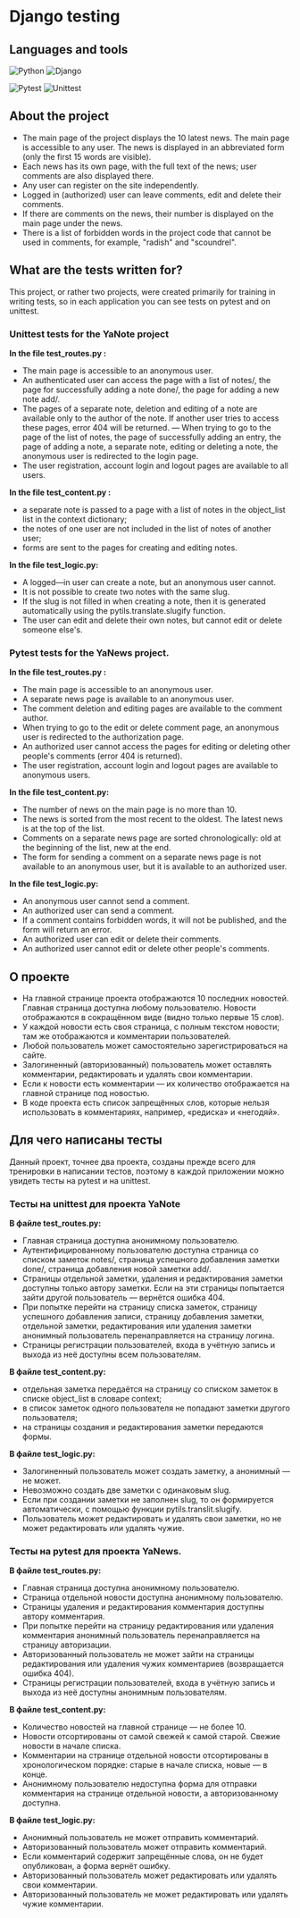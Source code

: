 # Django testing  
## Languages and tools
![Python](https://img.shields.io/badge/-Python-black?style=for-the-badge&logo=python)
![Django](https://img.shields.io/badge/-Django-black?style=for-the-badge&logo=Django)

![Pytest](https://img.shields.io/badge/-Pytest-black?style=for-the-badge&logo=pytest)
![Unittest](https://img.shields.io/badge/-Unittest-black?style=for-the-badge&logo=unittest)
## About the project

- The main page of the project displays the 10 latest news. The main page is accessible to any user. The news is displayed in an abbreviated form (only the first 15 words are visible).
- Each news has its own page, with the full text of the news; user comments are also displayed there.
- Any user can register on the site independently.
- Logged in (authorized) user can leave comments, edit and delete their comments.
- If there are comments on the news, their number is displayed on the main page under the news.
- There is a list of forbidden words in the project code that cannot be used in comments, for example, "radish" and "scoundrel".

## What are the tests written for?
This project, or rather two projects, were created primarily for training in writing tests, so in each application you can see tests on pytest and on unittest.

### Unittest tests for the YaNote project

**In the file test_routes.py :**
- The main page is accessible to an anonymous user.
- An authenticated user can access the page with a list of notes/, the page for successfully adding a note done/, the page for adding a new note add/.
- The pages of a separate note, deletion and editing of a note are available only to the author of the note. If another user tries to access these pages, error 404 will be returned.
— When trying to go to the page of the list of notes, the page of successfully adding an entry, the page of adding a note, a separate note, editing or deleting a note, the anonymous user is redirected to the login page.
- The user registration, account login and logout pages are available to all users.

**In the file test_content.py :**
- a separate note is passed to a page with a list of notes in the object_list list in the context dictionary;
- the notes of one user are not included in the list of notes of another user;
- forms are sent to the pages for creating and editing notes.

**In the file test_logic.py:**
- A logged—in user can create a note, but an anonymous user cannot.
- It is not possible to create two notes with the same slug.
- If the slug is not filled in when creating a note, then it is generated automatically using the pytils.translate.slugify function.
- The user can edit and delete their own notes, but cannot edit or delete someone else's.

### Pytest tests for the YaNews project.

**In the file test_routes.py :**
- The main page is accessible to an anonymous user.
- A separate news page is available to an anonymous user.
- The comment deletion and editing pages are available to the comment author.
- When trying to go to the edit or delete comment page, an anonymous user is redirected to the authorization page.
- An authorized user cannot access the pages for editing or deleting other people's comments (error 404 is returned).
- The user registration, account login and logout pages are available to anonymous users.

**In the file test_content.py:**
- The number of news on the main page is no more than 10.
- The news is sorted from the most recent to the oldest. The latest news is at the top of the list.
- Comments on a separate news page are sorted chronologically: old at the beginning of the list, new at the end.
- The form for sending a comment on a separate news page is not available to an anonymous user, but it is available to an authorized user.

**In the file test_logic.py:**
- An anonymous user cannot send a comment.
- An authorized user can send a comment.
- If a comment contains forbidden words, it will not be published, and the form will return an error.
- An authorized user can edit or delete their comments.
- An authorized user cannot edit or delete other people's comments.

## О проекте

- На главной странице проекта отображаются 10 последних новостей. Главная страница доступна любому пользователю. Новости отображаются в сокращённом виде (видно только первые 15 слов).
- У каждой новости есть своя страница, с полным текстом новости; там же отображаются и комментарии пользователей.
- Любой пользователь может самостоятельно зарегистрироваться на сайте.
- Залогиненный (авторизованный) пользователь может оставлять комментарии, редактировать и удалять свои комментарии.
- Если к новости есть комментарии — их количество отображается на главной странице под новостью.
- В коде проекта есть список запрещённых слов, которые нельзя использовать в комментариях, например, «редиска» и «негодяй».

## Для чего написаны тесты
Данный проект, точнее два проекта, созданы прежде всего для тренировки в написании тестов, поэтому в каждой приложении можно увидеть тесты на pytest и на unittest.

### Тесты на unittest для проекта YaNote

**В файле test_routes.py:**
- Главная страница доступна анонимному пользователю.
- Аутентифицированному пользователю доступна страница со списком заметок notes/, страница успешного добавления заметки done/, страница добавления новой заметки add/.
- Страницы отдельной заметки, удаления и редактирования заметки доступны только автору заметки. Если на эти страницы попытается зайти другой пользователь — вернётся ошибка 404.
- При попытке перейти на страницу списка заметок, страницу успешного добавления записи, страницу добавления заметки, отдельной заметки, редактирования или удаления заметки анонимный пользователь перенаправляется на страницу логина.
- Страницы регистрации пользователей, входа в учётную запись и выхода из неё доступны всем пользователям.

**В файле test_content.py:**
- отдельная заметка передаётся на страницу со списком заметок в списке object_list в словаре context;
- в список заметок одного пользователя не попадают заметки другого пользователя;
- на страницы создания и редактирования заметки передаются формы.

**В файле test_logic.py:**
- Залогиненный пользователь может создать заметку, а анонимный — не может.
- Невозможно создать две заметки с одинаковым slug.
- Если при создании заметки не заполнен slug, то он формируется автоматически, с помощью функции pytils.translit.slugify.
- Пользователь может редактировать и удалять свои заметки, но не может редактировать или удалять чужие.

### Тесты на pytest для проекта YaNews.

**В файле test_routes.py:**
- Главная страница доступна анонимному пользователю.
- Страница отдельной новости доступна анонимному пользователю.
- Страницы удаления и редактирования комментария доступны автору комментария.
- При попытке перейти на страницу редактирования или удаления комментария анонимный пользователь перенаправляется на страницу авторизации.
- Авторизованный пользователь не может зайти на страницы редактирования или удаления чужих комментариев (возвращается ошибка 404).
- Страницы регистрации пользователей, входа в учётную запись и выхода из неё доступны анонимным пользователям.

**В файле test_content.py:**
- Количество новостей на главной странице — не более 10.
- Новости отсортированы от самой свежей к самой старой. Свежие новости в начале списка.
- Комментарии на странице отдельной новости отсортированы в хронологическом порядке: старые в начале списка, новые — в конце.
- Анонимному пользователю недоступна форма для отправки комментария на странице отдельной новости, а авторизованному доступна.

**В файле test_logic.py:**
- Анонимный пользователь не может отправить комментарий.
- Авторизованный пользователь может отправить комментарий.
- Если комментарий содержит запрещённые слова, он не будет опубликован, а форма вернёт ошибку.
- Авторизованный пользователь может редактировать или удалять свои комментарии.
- Авторизованный пользователь не может редактировать или удалять чужие комментарии.
